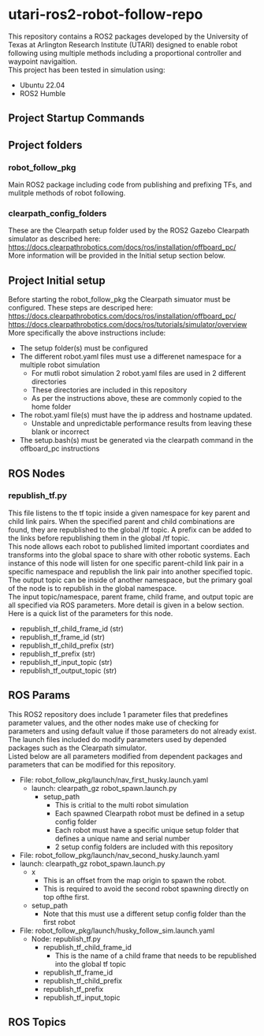 # utari-ros2-robot-follow-repo
This repository contains a ROS2 packages developed by the University of Texas at Arlington Research Institute (UTARI) designed to enable robot following using multiple methods including a proportional controller and waypoint navigaition.   
This project has been tested in simulation using:  
- Ubuntu 22.04
- ROS2 Humble


## Project Startup Commands 


## Project folders 

### robot_follow_pkg  
Main ROS2 package including code from publishing and prefixing TFs, and mulitple methods of robot following.  

### clearpath_config_folders 
These are the Clearpath setup folder used by the ROS2 Gazebo Clearpath simulator as described here:  
https://docs.clearpathrobotics.com/docs/ros/installation/offboard_pc/  
More information will be provided in the Initial setup section below.  

## Project Initial setup 
Before starting the robot_follow_pkg the Clearpath simuator must be configured. These steps are descriped here:  
https://docs.clearpathrobotics.com/docs/ros/installation/offboard_pc/  
https://docs.clearpathrobotics.com/docs/ros/tutorials/simulator/overview  
More specifically the above instructions include: 
- The setup folder(s) must be configured
- The different robot.yaml files must use a differenet namespace for a multiple robot simulation
  - For mutli robot simulation 2 robot.yaml files are used in 2 different directories
  - These directories are included in this repository
  - As per the instructions above, these are commonly copied to the home folder
- The robot.yaml file(s) must have the ip address and hostname updated.
  - Unstable and unpredictable performance results from leaving these blank or incorrect 
- The setup.bash(s) must be generated via the clearpath command in the offboard_pc instructions

## ROS Nodes
### republish_tf.py
This file listens to the tf topic inside a given namespace for key parent and child link pairs. When the specified parent and child combinations are found, they are republished to the global /tf topic. A prefix can be added to the links before republishing them in the global /tf topic.   
This node allows each robot to published limited important coordiates and transforms into the global space to share with other robotic systems. Each instance of this node will listen for one specific parent-child link pair in a specific namespace and republish the link pair into another specified topic. The output topic can be inside of another namespace, but the primary goal of the node is to republish in the global namespace.  
The input topic/namespace, parent frame, child frame, and output topic are all specified via ROS parameters. More detail is given in a below section. Here is a quick list of the parameters for this node.  
- republish_tf_child_frame_id (str)
- republish_tf_frame_id (str)
- republish_tf_child_prefix (str)
- republish_tf_prefix (str)
- republish_tf_input_topic (str)
- republish_tf_output_topic (str)

## ROS Params
This ROS2 repository does include 1 parameter files that predefines parameter values, and the other nodes make use of checking for parameters and using default value if those parameters do not already exist. The launch files included do modify parameters used by depended packages such as the Clearpath simulator.  
Listed below are all parameters modified from dependent packages and parameters that can be modified for this repository.  
- File: robot_follow_pkg/launch/nav_first_husky.launch.yaml
  - launch: clearpath_gz robot_spawn.launch.py
    - setup_path
      - This is critial to the multi robot simulation
      - Each spawned Clearpath robot must be defined in a setup config folder
      - Each robot must have a specific unique setup folder that defines a unique name and serial number
      - 2 setup config folders are included with this repository
-  File: robot_follow_pkg/launch/nav_second_husky.launch.yaml
  - launch: clearpath_gz robot_spawn.launch.py
    - x
      - This is an offset from the map origin to spawn the robot. 
      - This is required to avoid the second robot spawning directly on top ofthe first. 
    - setup_path
      - Note that this must use a different setup config folder than the first robot
- File: robot_follow_pkg/launch/husky_follow_sim.launch.yaml
  - Node: republish_tf.py
    - republish_tf_child_frame_id
      - This is the name of a child frame that needs to be republished into the global tf topic
    - republish_tf_frame_id
    - republish_tf_child_prefix
    - republish_tf_prefix
    - republish_tf_input_topic



## ROS Topics 


## 




